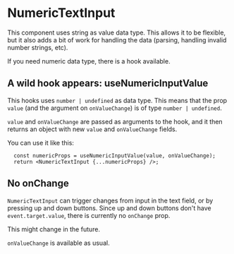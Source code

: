 # NumericTextInput

This component uses string as value data type.
This allows it to be flexible, but it also adds a bit of work for handling the data
 (parsing, handling invalid number strings, etc).

If you need numeric data type, there is a hook available.

## A wild hook appears: useNumericInputValue

This hooks uses `number | undefined` as data type.
This means that the prop `value` (and the argument on `onValueChange`) is of type `number | undefined`.

`value` and `onValueChange` are passed as arguments to the hook, and it then returns an object
with new `value` and `onValueChange` fields.

You can use it like this:

```
  const numericProps = useNumericInputValue(value, onValueChange);
  return <NumericTextInput {...numericProps} />;
```

## No onChange

`NumericTextInput` can trigger changes from input in the text field, or by pressing up and down buttons.
Since up and down buttons don't have `event.target.value`, there is currently no `onChange` prop.

This might change in the future.

`onValueChange` is available as usual.

